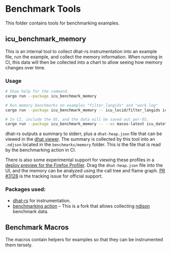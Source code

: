 # Benchmark Tools

This folder contains tools for benchmarking examples.

## icu_benchmark_memory

This is an internal tool to collect dhat-rs instrumentation into an example file, run the example,
and collect the memory information. When running in CI, this data will then be collected into a
chart to allow seeing how memory changes over time.

### Usage

```sh
# Show help for the command.
cargo run --package icu_benchmark_memory

# Run memory benchmarks on examples "filter_langids" and "work_log"
cargo run --package icu_benchmark_memory -- icu_locid/filter_langids icu_datetime/work_log

# In CI, include the OS, and the data will be saved out per-OS.
cargo run --package icu_benchmark_memory -- --os macos-latest icu_datetime/work_log
```

dhat-rs outputs a summary to stderr, plus a `dhat-heap.json` file that can be viewed in the
[dhat viewer](https://nnethercote.github.io/dh_view/dh_view.html). The summary is collected by this
tool into an `.ndjson` located in the `benchmarks/memory` folder. This is the file that is read by
the benchmarking action in CI.

There is also some experimental support for viewing these profiles in a [deploy preview for the
Firefox Profiler](https://deploy-preview-3128--perf-html.netlify.app/). Drag the `dhat-heap.json`
file into the UI, and the memory can be analyzed using the call tree and flame graph.
[PR #3128](https://github.com/firefox-devtools/profiler/pull/3128) is the tracking issue for
official support.

### Packages used:

* [dhat-rs](https://github.com/nnethercote/dhat-rs) for instrumentation.
* [benchmarking action](https://github.com/gregtatum/github-action-benchmark) – This is a fork that allows collecting [ndjson](http://ndjson.org/) benchmark data.

## Benchmark Macros

The macros contain helpers for examples so that they can be instrumented them tersely.
